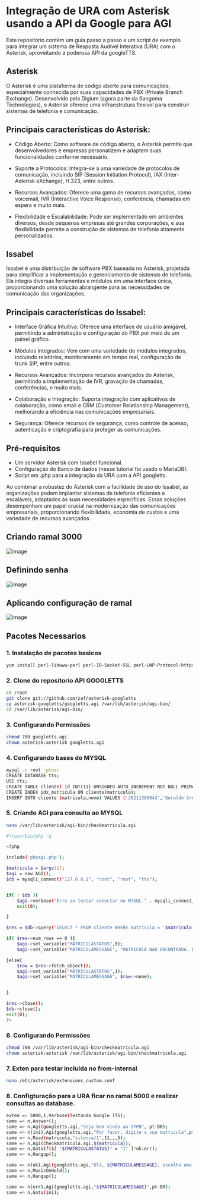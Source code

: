 # Integração de URA com Asterisk usando a API da Google para AGI

Este repositório contém um guia passo a passo e um script de exemplo para integrar um sistema de Resposta Audível Interativa (URA) com o Asterisk, aproveitando a poderosa API da googleTTS.

## Asterisk

O Asterisk é uma plataforma de código aberto para comunicações, especialmente conhecida por suas capacidades de PBX (Private Branch Exchange). Desenvolvido pela Digium (agora parte da Sangoma Technologies), o Asterisk oferece uma infraestrutura flexível para construir sistemas de telefonia e comunicação.

## Principais características do Asterisk:

- Código Aberto: Como software de código aberto, o Asterisk permite que desenvolvedores e empresas personalizem e adaptem suas funcionalidades conforme necessário.

- Suporte a Protocolos: Integra-se a uma variedade de protocolos de comunicação, incluindo SIP (Session Initiation Protocol), IAX (Inter-Asterisk eXchange), H.323, entre outros.

- Recursos Avançados: Oferece uma gama de recursos avançados, como voicemail, IVR (Interactive Voice Response), conferência, chamadas em espera e muito mais.

- Flexibilidade e Escalabilidade: Pode ser implementado em ambientes diversos, desde pequenas empresas até grandes corporações, e sua flexibilidade permite a construção de sistemas de telefonia altamente personalizados.


## Issabel

Issabel é uma distribuição de software PBX baseada no Asterisk, projetada para simplificar a implementação e gerenciamento de sistemas de telefonia. Ela integra diversas ferramentas e módulos em uma interface única, proporcionando uma solução abrangente para as necessidades de comunicação das organizações.

## Principais características do Issabel:

- Interface Gráfica Intuitiva: Oferece uma interface de usuário amigável, permitindo a administração e configuração do PBX por meio de um painel gráfico.

- Módulos Integrados: Vem com uma variedade de módulos integrados, incluindo relatórios, monitoramento em tempo real, configuração de trunk SIP, entre outros.

- Recursos Avançados: Incorpora recursos avançados do Asterisk, permitindo a implementação de IVR, gravação de chamadas, conferências, e muito mais.

- Colaboração e Integração: Suporta integração com aplicativos de colaboração, como email e CRM (Customer Relationship Management), melhorando a eficiência nas comunicações empresariais.

- Segurança: Oferece recursos de segurança, como controle de acesso, autenticação e criptografia para proteger as comunicações.

## Pré-requisitos

- Um servidor Asterisk com Issabel funcional.
- Configuração do Banco de dados (nesse tutorial foi usado o MariaDB).
- Script em .php para a integração da URA com a API googletts.

Ao combinar a robustez do Asterisk com a facilidade de uso do Issabel, as organizações podem implantar sistemas de telefonia eficientes e escaláveis, adaptados às suas necessidades específicas. Essas soluções desempenham um papel crucial na modernização das comunicações empresariais, proporcionando flexibilidade, economia de custos e uma variedade de recursos avançados.


## Criando ramal 3000

![image](https://github.com/bigsmoke00/asterix_and_ura/assets/91279736/e06afd04-7e9e-43d3-b19f-700567390fe6)


## Definindo senha

![image](https://github.com/bigsmoke00/asterix_and_ura/assets/91279736/64a52a5c-8313-403a-b45f-0ae468150b8a)

## Aplicando configuração de ramal

![image](https://github.com/bigsmoke00/asterix_and_ura/assets/91279736/7a92f38a-e048-4072-84a4-97b96aba7a76)

## Pacotes Necessarios 

### 1. Instalação de pacotes basicos

```bash
yum install perl-libwww-perl perl-IO-Socket-SSL perl-LWP-Protocol-https mpg123 git nano -y
```
### 2. Clone do repositorio API GOOGLETTS

```bash
cd /root
git clone git://github.com/zaf/asterisk-googletts
cp asterisk-googletts/googletts.agi /var/lib/asterisk/agi-bin/
cd /var/lib/asterisk/agi-bin/
```

### 3. Configurando Permissões

```bash
chmod 700 googletts.agi
chown asterisk:asterisk googletts.agi
```

### 4. Configurando bases do MYSQL

```bash
mysql -u root -ptoor
CREATE DATABASE tts;
USE tts;
CREATE TABLE cliente( id INT(11) UNSIGNED AUTO_INCREMENT NOT NULL PRIMARY KEY, matricula VARCHAR(11) NOT NULL, nome VARCHAR(100) NOT NULL);
CREATE INDEX idx_matricula ON cliente(matricula);
INSERT INTO cliente (matricula,nome) VALUES ('20211380043','Geraldo Cruz'),('1','ifpb');
```

### 5. Criando AGI para consulta ao MYSQL

```bash
nano /var/lib/asterisk/agi-bin/checkmatricula.agi
```

```bash
#!/usr/bin/php -q

<?php

include('phpagi.php');

$matricula = $argv[1];
$agi = new AGI();
$db = mysqli_connect("127.0.0.1", "root", "root", "tts");


if( ! $db ){
    $agi->verbose("Erro ao tentar conectar no MYSQL " . mysqli_connect_error());
    exit(0);

}

$res = $db->query("SELECT * FROM cliente WHERE matricula = '$matricula';");

if( $res->num_rows == 0 ){
    $agi->set_variable("MATRICULASTATUS",0);
    $agi->set_variable("MATRICULAMESSAGE", "MATRICULA NAO ENCONTRADA. DIGITE NOVAMENTE");

}else{
    $row = $res->fetch_object();
    $agi->set_variable("MATRICULASTATUS",1);
    $agi->set_variable("MATRICULAMESSAGE", $row->nome);


}

$res->close();
$db->close();
exit(0);
?>
```

### 6. Configurando Permissões
```bash
chmod 700 /var/lib/asterisk/agi-bin/checkmatricula.agi
chown asterisk:asterisk /var/lib/asterisk/agi-bin/checkmatricula.agi
```

### 7. Exten para testar incluída no from-internal

```bash
nano /etc/asterisk/extensions_custom.conf
```

### 8. Configturação para a URA ficar no ramal 5000 e realizar consultas ao database.

```bash
exten => 5000,1,Verbose(Testando Google TTS);
same => n,Answer();
same => n,Agi(googletts.agi,"Seja bem vindo ao IFPB", pt-BR);
same => n(ini),Agi(googletts.agi,"Por favor, digite a sua matricula",pt-BR);
same => n,Read(matricula,"silence/1",11,,,5);
same => n,Agi(checkmatricula.agi,${matricula});
same => n,GotoIf($[ "${MATRICULASTATUS}" = "1" ]?ok:err);
same => n,Hangup();

same => n(ok),Agi(googletts.agi,"Olá, ${MATRICULAMESSAGE}, escolha uma das opções a seguir.",pt-BR);
same => n,MusicOnHold();
same => n,Hangup();

same => n(err),Agi(googletts.agi,"${MATRICULAMESSAGE}",pt-BR);
same => n,Goto(ini);
```

